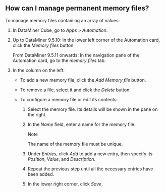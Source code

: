 ## How can I manage permanent memory files?

To manage memory files containing an array of values:

1. In DataMiner Cube, go to *Apps* > *Automation*.

2. Up to DataMiner 9.5.10: In the lower left corner of the Automation card, click the *Memory files* button.

    From DataMiner 9.5.11 onwards: In the navigation pane of the Automation card, go to the *memory files* tab.

3. In the column on the left:

    - To add a new memory file, click the *Add Memory file* button.

    - To remove a file, select it and click the *Delete* button.

    - To configure a memory file or edit its contents:

        1. Select the memory file. Its details will be shown in the pane on the right.

        2. In the *Name* field, enter a name for the memory file.

            > [!NOTE]
            > The name of the memory file must be unique.

        3. Under *Entries*, click *Add* to add a new entry, then specify its *Position*, *Value*, and *Description*.

        4. Repeat the previous step until all the necessary entries have been added.

        5. In the lower right corner, click *Save*.


